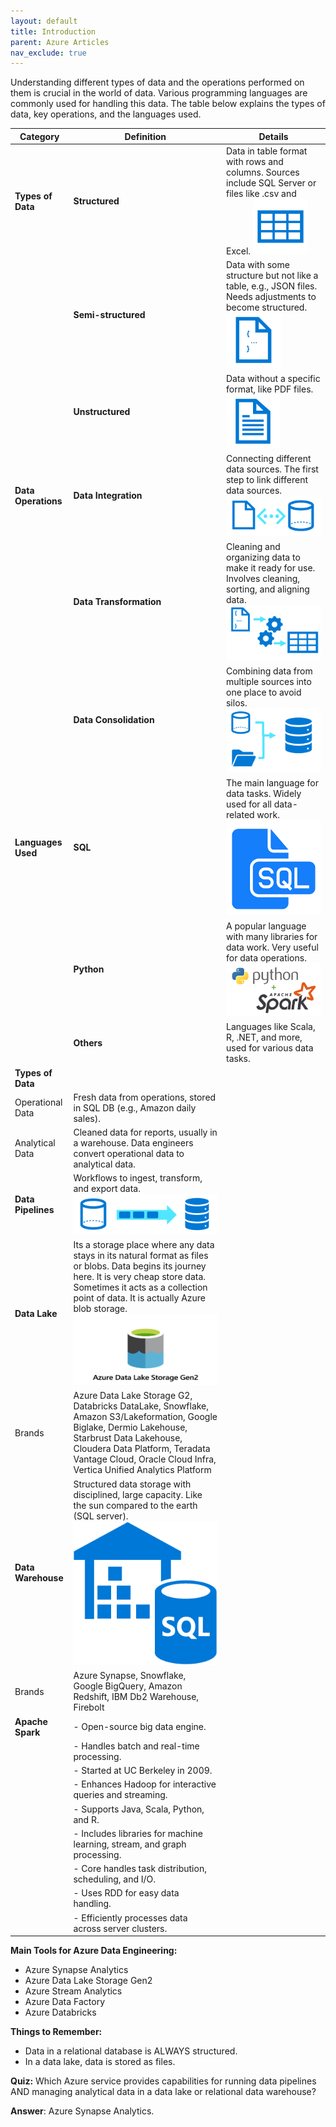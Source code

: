 ```yaml
---
layout: default
title: Introduction
parent: Azure Articles
nav_exclude: true
---
```


Understanding different types of data and the operations performed on them is crucial in the world of data. Various programming languages are commonly used for handling this data. The table below explains the types of data, key operations, and the languages used.

| **Category**             | **Definition**                                                                                     | **Details**                                                                                                                                                                      |
|--------------------------|---------------------------------------------------------------------------------------------------|----------------------------------------------------------------------------------------------------------------------------------------------------------------------------------|
| **Types of Data**        | **Structured**          | Data in table format with rows and columns. Sources include SQL Server or files like .csv and Excel. ![Structured Data](image.png)                                      |
|                          | **Semi-structured**     | Data with some structure but not like a table, e.g., JSON files. Needs adjustments to become structured. ![Semi-structured Data](image-1.png)                                   |
|                          | **Unstructured**        | Data without a specific format, like PDF files. ![Unstructured Data](image-2.png)                                                                                        |
| **Data Operations**      | **Data Integration**    | Connecting different data sources. The first step to link different data sources. ![Data Integration](image-3.png)                                                     |
|                          | **Data Transformation** | Cleaning and organizing data to make it ready for use. Involves cleaning, sorting, and aligning data. ![Data Transformation](image-4.png)                                      |
|                          | **Data Consolidation**  | Combining data from multiple sources into one place to avoid silos. ![Data Consolidation](image-5.png)                                                                    |
| **Languages Used**       | **SQL**                 | The main language for data tasks. Widely used for all data-related work. ![SQL](image-6.png)                                                                             |
|                          | **Python**              | A popular language with many libraries for data work. Very useful for data operations. ![Python](image-7.png)                                                              |
|                          | **Others**              | Languages like Scala, R, .NET, and more, used for various data tasks.                                                                                                       |
| **Types of Data**        |                                                                                                    |
| Operational Data         | Fresh data from operations, stored in SQL DB (e.g., Amazon daily sales).                                                                  |
| Analytical Data          | Cleaned data for reports, usually in a warehouse. Data engineers convert operational data to analytical data.                                 |
| **Data Pipelines**       | Workflows to ingest, transform, and export data. ![Data Pipelines](image-8.png)                                                                                         |
| **Data Lake**            | Its a storage place where any data stays in its natural format as files or blobs. Data begins its journey here. It is very cheap store data. Sometimes it acts as a collection point of data. It is actually Azure blob storage.![Data Lake](image-10.png)                            |
| Brands                   | Azure Data Lake Storage G2, Databricks DataLake, Snowflake, Amazon S3/Lakeformation, Google Biglake, Dermio Lakehouse, Starbrust Data Lakehouse, Cloudera Data Platform, Teradata Vantage Cloud, Oracle Cloud Infra, Vertica Unified Analytics Platform |
| **Data Warehouse**       | Structured data storage with disciplined, large capacity. Like the sun compared to the earth (SQL server). ![Data Warehouse](image-9.png)                           |
| Brands                   | Azure Synapse, Snowflake, Google BigQuery, Amazon Redshift, IBM Db2 Warehouse, Firebolt                                                                                       |
| **Apache Spark**         | - Open-source big data engine.                                                                                       |
|                          | - Handles batch and real-time processing.                                                                            |
|                          | - Started at UC Berkeley in 2009.                                                                                    |
|                          | - Enhances Hadoop for interactive queries and streaming.                                                             |
|                          | - Supports Java, Scala, Python, and R.                                                                               |
|                          | - Includes libraries for machine learning, stream, and graph processing.                                             |
|                          | - Core handles task distribution, scheduling, and I/O.                                                               |
|                          | - Uses RDD for easy data handling.                                                                                   |
|                          | - Efficiently processes data across server clusters.                                                                 |

**Main Tools for Azure Data Engineering:**
- Azure Synapse Analytics
- Azure Data Lake Storage Gen2
- Azure Stream Analytics
- Azure Data Factory
- Azure Databricks

**Things to Remember:**
- Data in a relational database is ALWAYS structured.
- In a data lake, data is stored as files.

**Quiz:**
Which Azure service provides capabilities for running data pipelines AND managing analytical data in a data lake or relational data warehouse?

**Answer**: Azure Synapse Analytics.